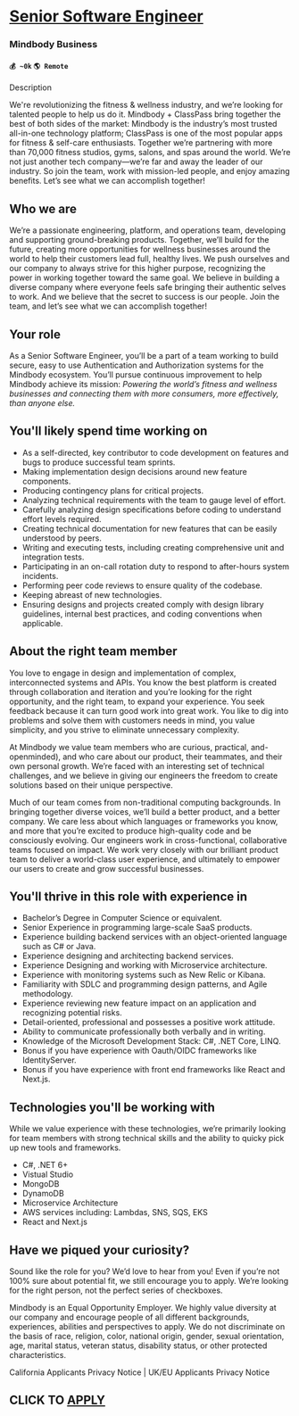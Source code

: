 # [Senior Software Engineer](https://www.remotewlb.com/apply/senior-software-engineer-85231)  
### Mindbody Business  
#### `💰 ~0k` `🌎 Remote`  

Description

We're revolutionizing the fitness & wellness industry, and we’re looking for talented people to help us do it. Mindbody + ClassPass bring together the best of both sides of the market: Mindbody is the industry’s most trusted all-in-one technology platform; ClassPass is one of the most popular apps for fitness & self-care enthusiasts. Together we’re partnering with more than 70,000 fitness studios, gyms, salons, and spas around the world. We’re not just another tech company—we’re far and away the leader of our industry. So join the team, work with mission-led people, and enjoy amazing benefits. Let’s see what we can accomplish together!

## **Who we are**

We’re a passionate engineering, platform, and operations team, developing and supporting ground-breaking products. Together, we’ll build for the future, creating more opportunities for wellness businesses around the world to help their customers lead full, healthy lives. We push ourselves and our company to always strive for this higher purpose, recognizing the power in working together toward the same goal. We believe in building a diverse company where everyone feels safe bringing their authentic selves to work. And we believe that the secret to success is our people. Join the team, and let’s see what we can accomplish together!

## **Your role**

As a Senior Software Engineer, you’ll be a part of a team working to build secure, easy to use Authentication and Authorization systems for the Mindbody ecosystem. You’ll pursue continuous improvement to help Mindbody achieve its mission: _Powering the world’s fitness and wellness businesses and connecting them with more consumers, more effectively, than anyone else._

## **You'll likely spend time working on**

  * As a self-directed, key contributor to code development on features and bugs to produce successful team sprints.
  * Making implementation design decisions around new feature components.
  * Producing contingency plans for critical projects.
  * Analyzing technical requirements with the team to gauge level of effort.
  * Carefully analyzing design specifications before coding to understand effort levels required.
  * Creating technical documentation for new features that can be easily understood by peers.
  * Writing and executing tests, including creating comprehensive unit and integration tests.
  * Participating in an on-call rotation duty to respond to after-hours system incidents.
  * Performing peer code reviews to ensure quality of the codebase.
  * Keeping abreast of new technologies.
  * Ensuring designs and projects created comply with design library guidelines, internal best practices, and coding conventions when applicable.

## **About the right team member**

You love to engage in design and implementation of complex, interconnected systems and APIs. You know the best platform is created through collaboration and iteration and you’re looking for the right opportunity, and the right team, to expand your experience. You seek feedback because it can turn good work into great work. You like to dig into problems and solve them with customers needs in mind, you value simplicity, and you strive to eliminate unnecessary complexity.

At Mindbody we value team members who are curious, practical, and-openminded), and who care about our product, their teammates, and their own personal growth. We’re faced with an interesting set of technical challenges, and we believe in giving our engineers the freedom to create solutions based on their unique perspective.

Much of our team comes from non-traditional computing backgrounds. In bringing together diverse voices, we’ll build a better product, and a better company. We care less about which languages or frameworks you know, and more that you’re excited to produce high-quality code and be consciously evolving. Our engineers work in cross-functional, collaborative teams focused on impact. We work very closely with our brilliant product team to deliver a world-class user experience, and ultimately to empower our users to create and grow successful businesses.

## **You'll thrive in this role with experience in**

  * Bachelor’s Degree in Computer Science or equivalent.
  * Senior Experience in programming large-scale SaaS products.
  * Experience building backend services with an object-oriented language such as C# or Java.
  * Experience designing and architecting backend services.
  * Experience Designing and working with Microservice architecture.
  * Experience with monitoring systems such as New Relic or Kibana.
  * Familiarity with SDLC and programming design patterns, and Agile methodology.
  * Experience reviewing new feature impact on an application and recognizing potential risks.
  * Detail-oriented, professional and possesses a positive work attitude.
  * Ability to communicate professionally both verbally and in writing.
  * Knowledge of the Microsoft Development Stack: C#, .NET Core, LINQ.
  * Bonus if you have experience with Oauth/OIDC frameworks like IdentityServer.
  * Bonus if you have experience with front end frameworks like React and Next.js.

## Technologies **you'll be working with**

While we value experience with these technologies, we’re primarily looking for team members with strong technical skills and the ability to quicky pick up new tools and frameworks.

  * C#, .NET 6+
  * Vistual Studio
  * MongoDB
  * DynamoDB
  * Microservice Architecture
  * AWS services including: Lambdas, SNS, SQS, EKS
  * React and Next.js

## **Have we piqued your curiosity?**

Sound like the role for you? We’d love to hear from you! Even if you’re not 100% sure about potential fit, we still encourage you to apply. We’re looking for the right person, not the perfect series of checkboxes.

Mindbody is an Equal Opportunity Employer. We highly value diversity at our company and encourage people of all different backgrounds, experiences, abilities and perspectives to apply. We do not discriminate on the basis of race, religion, color, national origin, gender, sexual orientation, age, marital status, veteran status, disability status, or other protected characteristics.

California Applicants Privacy Notice | UK/EU Applicants Privacy Notice

  
## CLICK TO [APPLY](https://www.remotewlb.com/apply/senior-software-engineer-85231)

